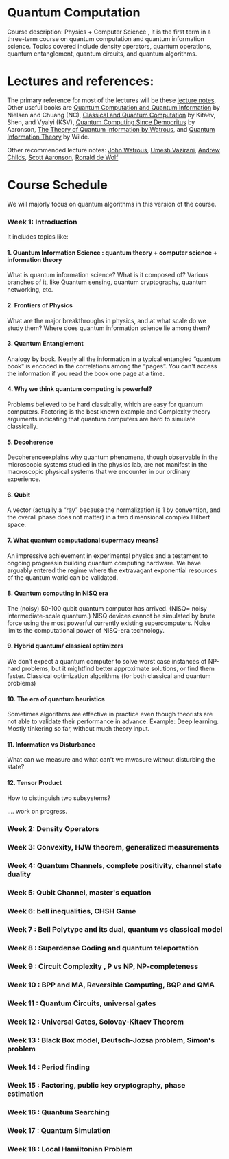 # Quantum Computation
Course description: Physics + Computer Science , it is the first term in a three-term course on quantum computation and quantum information science. Topics covered include density operators, quantum operations, quantum entanglement, quantum circuits, and quantum algorithms.

# Lectures and references:
The primary reference for most of the lectures will be these [lecture notes](http://www.theory.caltech.edu/~preskill/ph219/index.html#lecture). Other useful books are [Quantum Computation and Quantum Information](http://www.amazon.com/gp/product/1107002176/ref=as_li_tf_il?ie=UTF8&camp=1789&creative=9325&creativeASIN=1107002176&linkCode=as2&tag=michaniels-20http://www.michaelnielsen.org/qcqi/) by Nielsen and Chuang (NC), [Classical and Quantum Computation](http://www.amazon.com/exec/obidos/tg/detail/-/082182161X/qid=1064887386/sr=8-3/ref=sr_8_3/102-1370066-0776166?v=glance&s=books&n=507846) by Kitaev, Shen, and Vyalyi (KSV), [Quantum Computing Since Democritus](http://www.amazon.com/Quantum-Computing-since-Democritus-Aaronson/dp/0521199565) by Aaronson, [The Theory of Quantum Information by Watrous](https://www.amazon.com/Theory-Quantum-Information-John-Watrous/dp/1107180562/), and [Quantum Information Theory](http://www.amazon.com/Quantum-Information-Theory-Mark-Wilde/dp/1107034256) by Wilde.

Other recommended lecture notes: [John Watrous](https://cs.uwaterloo.ca/~watrous/LectureNotes.html), [Umesh Vazirani](http://www.cs.berkeley.edu/~vazirani/quantum.html), [Andrew Childs](http://www.math.uwaterloo.ca/~amchilds/teaching/w08/co781.html), [Scott Aaronson](https://www.scottaaronson.com/blog/?p=3943), [Ronald de Wolf](https://arxiv.org/abs/1907.09415)



# Course Schedule
We will majorly focus on quantum algorithms in this version of the course.

### Week 1: Introduction
It includes topics like:

  #### 1. Quantum Information Science : quantum theory + computer science + information theory 
  What is quantum information science? What is it composed of? Various branches of it, like Quantum sensing, quantum cryptography, quantum networking, etc.
  
  #### 2. Frontiers of Physics
  What are the major breakthroughs in physics, and at what scale do we study them? Where does quantum information science lie among them?
  
  #### 3. Quantum Entanglement
  Analogy by book. Nearly all the information in a typical entangled “quantum book” is encoded in the correlations among the “pages”. You can't access the information if you read the book one page at a time.
  
  
  #### 4. Why we think quantum computing is powerful?
  Problems believed to be hard classically, which are easy for quantum computers. Factoring is the best known example and Complexity theory arguments indicating that quantum computers are hard to simulate classically.
  
  
  
  #### 5. Decoherence
  Decoherenceexplains why quantum phenomena, though observable in the microscopic systems studied in the physics lab, are not manifest in the macroscopic physical systems that we encounter in our ordinary experience.
  
  
  #### 6. Qubit
  A vector (actually a “ray” because the normalization is 1 by convention, and the overall phase does not matter) in a two dimensional complex Hilbert space.
  
  
  #### 7. What quantum computational supermacy means?
  An impressive achievement in experimental physics and a testament to ongoing progressin building quantum computing hardware.
We have arguably entered the regime where the extravagant exponential resources of the quantum world can be validated.
  
  #### 8. Quantum computing in NISQ era
  The (noisy) 50-100 qubit quantum computer has arrived.
(NISQ= noisy intermediate-scale quantum.)
NISQ devices cannot be simulated by brute force using the most powerful currently existing supercomputers.
Noise limits the computational power of NISQ-era technology.
  
  #### 9. Hybrid quantum/ classical optimizers
  We don’t expect a quantum computer to solve worst case instances of NP-hard problems, but it mightfind better approximate solutions, or find them faster.
Classical optimization algorithms (for both classical and quantum problems)
  
  #### 10. The era of quantum heuristics
  Sometimes algorithms are effective in practice even though theorists are not able to validate their performance in advance.
Example: Deep learning. Mostly tinkering so far, without much theory input.
  
  #### 11. Information vs Disturbance
  What can we measure and what can't we mwasure without disturbing the state?
  
  
  #### 12. Tensor Product
  How to distinguish two subsystems?
  
  
  
  
  
.... work on progress.

### Week 2: Density Operators

### Week 3: Convexity, HJW theorem, generalized measurements

### Week 4: Quantum Channels, complete positivity, channel state duality

### Week 5: Qubit Channel, master's equation


### Week 6: bell inequalities, CHSH Game

### Week 7 : Bell Polytype and its dual, quantum vs classical model

### Week 8 : Superdense Coding and quantum teleportation

### Week 9 : Circuit Complexity , P vs NP, NP-completeness

### Week 10 : BPP and MA, Reversible Computing, BQP and QMA

### Week 11 : Quantum Circuits, universal gates

### Week 12 : Universal Gates, Solovay-Kitaev Theorem

### Week 13 : Black Box model, Deutsch-Jozsa problem, Simon's problem

### Week 14 : Period finding

### Week 15 : Factoring, public key cryptography, phase estimation

### Week 16 : Quantum Searching

### Week 17 : Quantum Simulation

### Week 18 : Local Hamiltonian Problem

